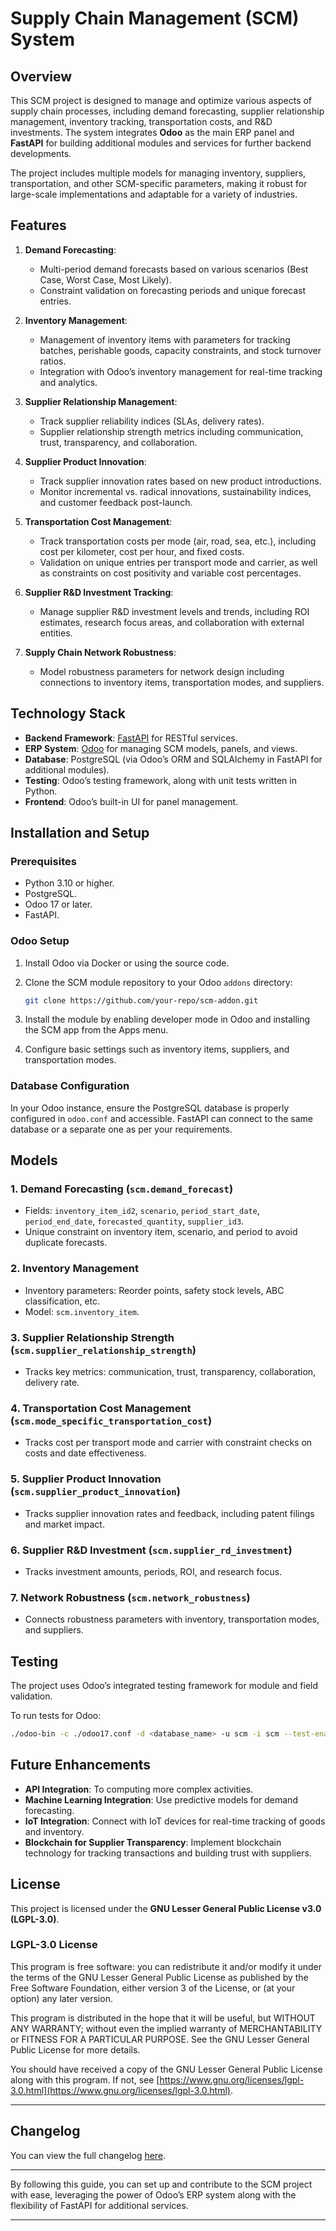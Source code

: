 # Supply Chain Management (SCM) System

## Overview

This SCM project is designed to manage and optimize various aspects of supply chain processes, including demand forecasting, supplier relationship management, inventory tracking, transportation costs, and R&D investments. The system integrates **Odoo** as the main ERP panel and **FastAPI** for building additional modules and services for further backend developments.

The project includes multiple models for managing inventory, suppliers, transportation, and other SCM-specific parameters, making it robust for large-scale implementations and adaptable for a variety of industries.

## Features

1. **Demand Forecasting**:
   - Multi-period demand forecasts based on various scenarios (Best Case, Worst Case, Most Likely).
   - Constraint validation on forecasting periods and unique forecast entries.

2. **Inventory Management**:
   - Management of inventory items with parameters for tracking batches, perishable goods, capacity constraints, and stock turnover ratios.
   - Integration with Odoo’s inventory management for real-time tracking and analytics.

3. **Supplier Relationship Management**:
   - Track supplier reliability indices (SLAs, delivery rates).
   - Supplier relationship strength metrics including communication, trust, transparency, and collaboration.

4. **Supplier Product Innovation**:
   - Track supplier innovation rates based on new product introductions.
   - Monitor incremental vs. radical innovations, sustainability indices, and customer feedback post-launch.

5. **Transportation Cost Management**:
   - Track transportation costs per mode (air, road, sea, etc.), including cost per kilometer, cost per hour, and fixed costs.
   - Validation on unique entries per transport mode and carrier, as well as constraints on cost positivity and variable cost percentages.

6. **Supplier R&D Investment Tracking**:
   - Manage supplier R&D investment levels and trends, including ROI estimates, research focus areas, and collaboration with external entities.

7. **Supply Chain Network Robustness**:
   - Model robustness parameters for network design including connections to inventory items, transportation modes, and suppliers.

## Technology Stack

- **Backend Framework**: [FastAPI](https://fastapi.tiangolo.com/) for RESTful services.
- **ERP System**: [Odoo](https://www.odoo.com/) for managing SCM models, panels, and views.
- **Database**: PostgreSQL (via Odoo’s ORM and SQLAlchemy in FastAPI for additional modules).
- **Testing**: Odoo’s testing framework, along with unit tests written in Python.
- **Frontend**: Odoo’s built-in UI for panel management.

## Installation and Setup

### Prerequisites

- Python 3.10 or higher.
- PostgreSQL.
- Odoo 17 or later.
- FastAPI.

### Odoo Setup

1. Install Odoo via Docker or using the source code.
2. Clone the SCM module repository to your Odoo `addons` directory:

    ```bash
    git clone https://github.com/your-repo/scm-addon.git
    ```

3. Install the module by enabling developer mode in Odoo and installing the SCM app from the Apps menu.
4. Configure basic settings such as inventory items, suppliers, and transportation modes.

### Database Configuration

In your Odoo instance, ensure the PostgreSQL database is properly configured in `odoo.conf` and accessible. FastAPI can connect to the same database or a separate one as per your requirements.

## Models

### 1. **Demand Forecasting (`scm.demand_forecast`)**

- Fields: `inventory_item_id2`, `scenario`, `period_start_date`, `period_end_date`, `forecasted_quantity`, `supplier_id3`.
- Unique constraint on inventory item, scenario, and period to avoid duplicate forecasts.

### 2. **Inventory Management**

- Inventory parameters: Reorder points, safety stock levels, ABC classification, etc.
- Model: `scm.inventory_item`.

### 3. **Supplier Relationship Strength (`scm.supplier_relationship_strength`)**

- Tracks key metrics: communication, trust, transparency, collaboration, delivery rate.

### 4. **Transportation Cost Management (`scm.mode_specific_transportation_cost`)**

- Tracks cost per transport mode and carrier with constraint checks on costs and date effectiveness.

### 5. **Supplier Product Innovation (`scm.supplier_product_innovation`)**

- Tracks supplier innovation rates and feedback, including patent filings and market impact.

### 6. **Supplier R&D Investment (`scm.supplier_rd_investment`)**

- Tracks investment amounts, periods, ROI, and research focus.

### 7. **Network Robustness (`scm.network_robustness`)**

- Connects robustness parameters with inventory, transportation modes, and suppliers.

## Testing

The project uses Odoo’s integrated testing framework for module and field validation.

To run tests for Odoo:

```bash
./odoo-bin -c ./odoo17.conf -d <database_name> -u scm -i scm --test-enable  --log-level=test --stop-after-init 
```

## Future Enhancements

- **API Integration**: To computing more complex activities.
- **Machine Learning Integration**: Use predictive models for demand forecasting.
- **IoT Integration**: Connect with IoT devices for real-time tracking of goods and inventory.
- **Blockchain for Supplier Transparency**: Implement blockchain technology for tracking transactions and building trust with suppliers.

## License

This project is licensed under the **GNU Lesser General Public License v3.0 (LGPL-3.0)**.

### LGPL-3.0 License

This program is free software: you can redistribute it and/or modify it under the terms of the GNU Lesser General Public License as published by the Free Software Foundation, either version 3 of the License, or (at your option) any later version.

This program is distributed in the hope that it will be useful, but WITHOUT ANY WARRANTY; without even the implied warranty of MERCHANTABILITY or FITNESS FOR A PARTICULAR PURPOSE. See the GNU Lesser General Public License for more details.

You should have received a copy of the GNU Lesser General Public License along with this program. If not, see [https://www.gnu.org/licenses/lgpl-3.0.html](https://www.gnu.org/licenses/lgpl-3.0.html).

---

## Changelog

You can view the full changelog [here](./CHANGELOG.md).

---

By following this guide, you can set up and contribute to the SCM project with ease, leveraging the power of Odoo’s ERP system along with the flexibility of FastAPI for additional services.

---
